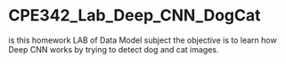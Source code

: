 # CPE342_Lab_Deep_CNN_DogCat
is this homework LAB of Data Model subject 
the objective is to learn how Deep CNN works 
by trying to detect dog and cat images.
